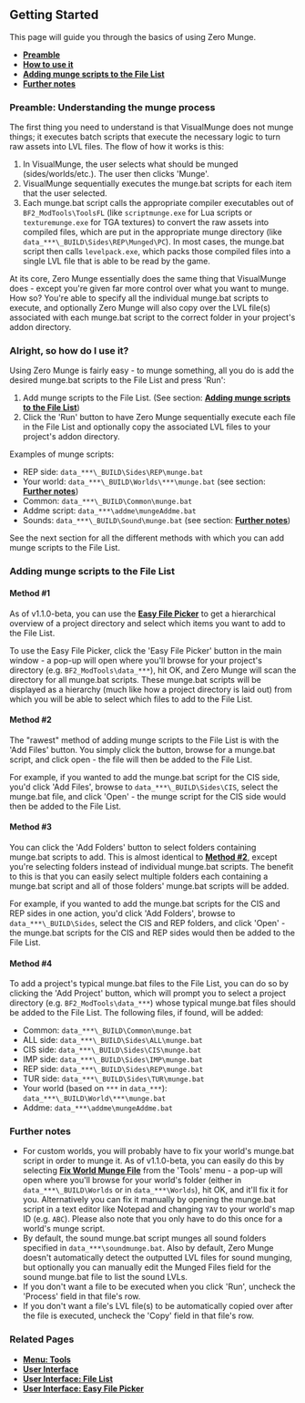 ## Getting Started

This page will guide you through the basics of using Zero Munge.

- [**Preamble**](#preamble-understanding-the-munge-process)
- [**How to use it**](#alright-so-how-do-i-use-it-)
- [**Adding munge scripts to the File List**](#adding-munge-scripts-to-the-file-list)
- [**Further notes**](#further-notes)

### Preamble: Understanding the munge process

The first thing you need to understand is that VisualMunge does not munge things; it executes batch scripts that execute the necessary logic to turn raw assets into LVL files. The flow of how it works is this: 

1. In VisualMunge, the user selects what should be munged (sides/worlds/etc.). The user then clicks 'Munge'.
2. VisualMunge sequentially executes the munge.bat scripts for each item that the user selected.
3. Each munge.bat script calls the appropriate compiler executables out of `BF2_ModTools\ToolsFL` (like `scriptmunge.exe` for Lua scripts or `texturemunge.exe` for TGA textures) to convert the raw assets into compiled files, which are put in the appropriate munge directory (like `data_***\_BUILD\Sides\REP\Munged\PC`). In most cases, the munge.bat script then calls `levelpack.exe`, which packs those compiled files into a single LVL file that is able to be read by the game.

At its core, Zero Munge essentially does the same thing that VisualMunge does - except you're given far more control over what you want to munge. How so? You're able to specify all the individual munge.bat scripts to execute, and optionally Zero Munge will also copy over the LVL file(s) associated with each munge.bat script to the correct folder in your project's addon directory.

### Alright, so how do I use it?

Using Zero Munge is fairly easy - to munge something, all you do is add the desired munge.bat scripts to the File List and press 'Run':

1. Add munge scripts to the File List. (See section: [**Adding munge scripts to the File List**](#adding-munge-scripts-to-the-file-list))
2. Click the 'Run' button to have Zero Munge sequentially execute each file in the File List and optionally copy the associated LVL files to your project's addon directory.

Examples of munge scripts:

- REP side: `data_***\_BUILD\Sides\REP\munge.bat`
- Your world: `data_***\_BUILD\Worlds\***\munge.bat` (see section: [**Further notes**](#further-notes))
- Common: `data_***\_BUILD\Common\munge.bat`
- Addme script: `data_***\addme\mungeAddme.bat`
- Sounds: `data_***\_BUILD\Sound\munge.bat` (see section: [**Further notes**](#further-notes))

See the next section for all the different methods with which you can add munge scripts to the File List.

### Adding munge scripts to the File List

#### Method #1

As of v1.1.0-beta, you can use the [**Easy File Picker**](topic_ui_easyfilepicker.html) to get a hierarchical overview of a project directory and select which items you want to add to the File List. 

To use the Easy File Picker, click the 'Easy File Picker' button in the main window - a pop-up will open where you'll browse for your project's directory (e.g. `BF2_ModTools\data_***`), hit OK, and Zero Munge will scan the directory for all munge.bat scripts. These munge.bat scripts will be displayed as a hierarchy (much like how a project directory is laid out) from which you will be able to select which files to add to the File List.

#### Method #2

The "rawest" method of adding munge scripts to the File List is with the 'Add Files' button. You simply click the button, browse for a munge.bat script, and click open - the file will then be added to the File List.

For example, if you wanted to add the munge.bat script for the CIS side, you'd click 'Add Files', browse to `data_***\_BUILD\Sides\CIS`, select the munge.bat file, and click 'Open' - the munge script for the CIS side would then be added to the File List.

#### Method #3

You can click the 'Add Folders' button to select folders containing munge.bat scripts to add. This is almost identical to [**Method #2**](#method-2), except you're selecting folders instead of individual munge.bat scripts. The benefit to this is that you can easily select multiple folders each containing a munge.bat script and all of those folders' munge.bat scripts will be added.

For example, if you wanted to add the munge.bat scripts for the CIS and REP sides in one action, you'd click 'Add Folders', browse to `data_***\_BUILD\Sides`, select the CIS and REP folders, and click 'Open' - the munge.bat scripts for the CIS and REP sides would then be added to the File List.

#### Method #4

To add a project's typical munge.bat files to the File List, you can do so by clicking the 'Add Project' button, which will prompt you to select a project directory (e.g. `BF2_ModTools\data_***`) whose typical munge.bat files should be added to the File List. The following files, if found, will be added:

- Common: `data_***\_BUILD\Common\munge.bat`  
- ALL side: `data_***\_BUILD\Sides\ALL\munge.bat`
- CIS side: `data_***\_BUILD\Sides\CIS\munge.bat`
- IMP side: `data_***\_BUILD\Sides\IMP\munge.bat`
- REP side: `data_***\_BUILD\Sides\REP\munge.bat`
- TUR side: `data_***\_BUILD\Sides\TUR\munge.bat`
- Your world (based on `***` in `data_***`): `data_***\_BUILD\World\***\munge.bat`
- Addme: `data_***\addme\mungeAddme.bat`

### Further notes

- For custom worlds, you will probably have to fix your world's munge.bat script in order to munge it. As of v1.1.0-beta, you can easily do this by selecting [**Fix World Munge File**](topic_menu_tools.html) from the 'Tools' menu - a pop-up will open where you'll browse for your world's folder (either in `data_***\_BUILD\Worlds` or in `data_***\Worlds`), hit OK, and it'll fix it for you. Alternatively you can fix it manually by opening the munge.bat script in a text editor like Notepad and changing `YAV` to your world's map ID (e.g. `ABC`). Please also note that you only have to do this once for a world's munge script.
- By default, the sound munge.bat script munges all sound folders specified in `data_***\soundmunge.bat`. Also by default, Zero Munge doesn't automatically detect the outputted LVL files for sound munging, but optionally you can manually edit the Munged Files field for the sound munge.bat file to list the sound LVLs.
- If you don't want a file to be executed when you click 'Run', uncheck the 'Process' field in that file's row.
- If you don't want a file's LVL file(s) to be automatically copied over after the file is executed, uncheck the 'Copy' field in that file's row.

### Related Pages

- [**Menu: Tools**](topic_menu_tools.html)
- [**User Interface**](topic_ui.html)
- [**User Interface: File List**](topic_ui_filelist.html)
- [**User Interface: Easy File Picker**](topic_ui_easyfilepicker.html)